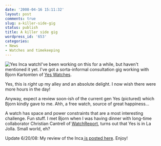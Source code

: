 ```yaml
---
date: '2008-04-16 15:11:32'
layout: post
comments: true
slug: a-killer-side-gig
status: publish
title: A killer side gig
wordpress_id: '653'
categories:
- News
- Watches and timekeeping
---
```


![Yes Inca watch](http://www.phfactor.net/wp-pics/N202.4.jpg)I've been working on this for a while, but haven't mentioned it yet. I've got a sorta-informal consultation gig working with Bjorn Kartomten of [Yes Watches](http://www.yeswatch.com/).

Yes, this is _right_ up my alley and an absolute delight. I now wish there were more hours in the day!

Anyway, expect a review soon-ish of the current gen Yes (pictured) which Bjorn kindly gave to me. Ahh, a free watch, source of great happiness...

A watch has space and power constraints that are a most interesting challenge. Fun stuff. I met Bjorn when I was having dinner with long-time collaborator Christian Cantrell of [WatchReport](http://www.watchreport.com/), turns out that Yes is in La Jolla. Small world, eh?

Update 6/20/08: My review of the Inca[ is posted here](http://fnord.phfactor.net/2008/04/22/a-review-of-the-yes-inca-wristwatch/). Enjoy!
